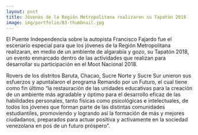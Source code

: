 ```yaml
---
layout: post
title: Jóvenes de la Región Metropolitana realizaron su Tapatón 2018
image: img/portfolio/03-thumbnail.jpg
---
```


El Puente Independencia sobre la autopista Francisco Fajardo fue el escenario especial para que los jóvenes de la Región Metropolitana realizaran, en medio de un ambiente de algarabía y gozo, su Tapatón 2018, un evento enmarcado dentro de las actividades que realizan para desarrollar su participación en el Moot Nacional 2018.

Rovers de los distritos Baruta, Chacao, Sucre Norte y Sucre Sur unieron sus esfuerzos y apuntalaron el programa Remando por un Futuro, el cual tiene como fin último “la restauración de las unidades educativas para la creación de un ambiente más agradable y óptimo para el desarrollo eficaz de las habilidades personales, tanto físicas como psicológicas e intelectuales, de todos los jóvenes que forman parte de las distintas comunidades estudiantiles, promoviendo y logrando así la formación de más y mejores ciudadanos, preparados para actuar positiva y activamente en la sociedad venezolana en pos de un futuro próspero”.
